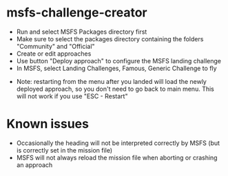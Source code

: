 # msfs-challenge-creator
- Run and select MSFS Packages directory first
- Make sure to select the packages directory containing the folders "Community" and "Official"
- Create or edit approaches
- Use button "Deploy approach" to configure the MSFS landing challenge
- In MSFS, select Landing Challenges, Famous, Generic Challenge to fly

* Note: restarting from the menu after you landed will load the newly deployed approach, so you don't need to go back to main menu. This will not work if you use "ESC - Restart"

# Known issues
- Occasionally the heading will not be interpreted correctly by MSFS (but is correctly set in the mission file)
- MSFS will not always reload the mission file when aborting or crashing an approach
